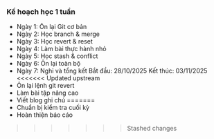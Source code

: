 ### Kế hoạch học 1 tuần
- Ngày 1: Ôn lại Git cơ bản
- Ngày 2: Học branch & merge
- Ngày 3: Học revert & reset
- Ngày 4: Làm bài thực hành nhỏ
- Ngày 5: Học stash & conflict
- Ngày 6: Ôn lại toàn bộ
- Ngày 7: Nghỉ và tổng kết
Bắt đầu: 28/10/2025
Kết thúc: 03/11/2025
<<<<<<< Updated upstream
- Ôn lại lệnh git revert
- Làm bài tập nâng cao
- Viết blog ghi chú
=======
- Chuẩn bị kiểm tra cuối kỳ
- Hoàn thiện báo cáo
>>>>>>> Stashed changes
